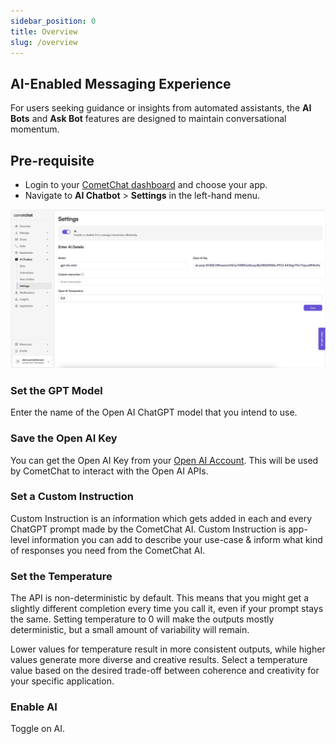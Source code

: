 ```yaml
---
sidebar_position: 0
title: Overview
slug: /overview
---
```


## AI-Enabled Messaging Experience

For users seeking guidance or insights from automated assistants, the **AI Bots** and **Ask Bot** features are designed to maintain conversational momentum.

## Pre-requisite

- Login to your [CometChat dashboard](https://app.cometchat.com/login) and choose your app.
- Navigate to **AI Chatbot** > **Settings** in the left-hand menu.

![CometChat AI settings](./assets/cometchat-dashboard-ai-overview.png)

### Set the GPT Model

Enter the name of the Open AI ChatGPT model that you intend to use.

### Save the Open AI Key

You can get the Open AI Key from your [Open AI Account](https://platform.openai.com/account/api-keys). This will be used by CometChat to interact with the Open AI APIs.

### Set a Custom Instruction

Custom Instruction is an information which gets added in each and every ChatGPT prompt made by the CometChat AI. Custom Instruction is app-level information you can add to describe your use-case & inform what kind of responses you need from the CometChat AI.

### Set the Temperature

The API is non-deterministic by default. This means that you might get a slightly different completion every time you call it, even if your prompt stays the same. Setting temperature to 0 will make the outputs mostly deterministic, but a small amount of variability will remain.

Lower values for temperature result in more consistent outputs, while higher values generate more diverse and creative results. Select a temperature value based on the desired trade-off between coherence and creativity for your specific application.

### Enable AI

Toggle on AI.
